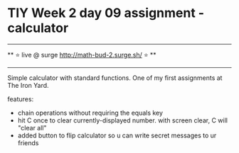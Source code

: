 # TIY Week 2 day 09 assignment - calculator

---

** ⭐️ live @ surge http://math-bud-2.surge.sh/ ⭐️ **

---

Simple calculator with standard functions. One of my first assignments at The Iron Yard.

features:
- chain operations without requiring the equals key
- hit C once to clear currently-displayed number. with screen clear, C will "clear all"
- added button to flip calculator so u can write secret messages to ur friends 

